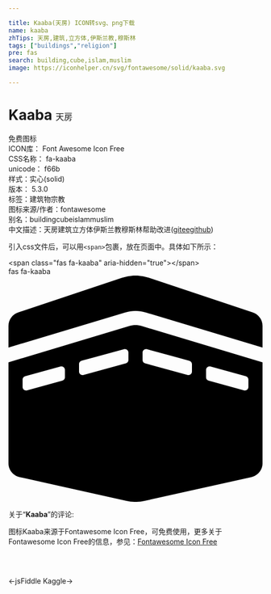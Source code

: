 ```yaml
---

title: Kaaba(天房) ICON转svg、png下载
name: kaaba
zhTips: 天房,建筑,立方体,伊斯兰教,穆斯林
tags: ["buildings","religion"]
pre: fas
search: building,cube,islam,muslim
image: https://iconhelper.cn/svg/fontawesome/solid/kaaba.svg

---
```


# Kaaba  <small style="font-size: 60%;font-weight: 100">天房</small>


<div class="detail-page">
<p>
<span><span class="badge-success badge">免费图标</span> </span>
<br/>
<span>
ICON库：
<span class="badge-secondary badge">Font Awesome Icon Free</span> 
</span>
<br/>
<span>
CSS名称：
<span class="badge-secondary badge">fa-kaaba</span> 
</span>
<br/>
<span>
unicode：
<span class="badge-secondary badge">f66b</span> 
<copy-btn content='f66b' btn-title=""></copy-btn>
<copy-btn :content='String.fromCodePoint(parseInt("f66b", 16))' btn-title="复制U"></copy-btn>
</span><br/><span>样式：<span class="badge-light badge">实心(solid)</span></span>
<br/>
<span>
版本：
<span class="badge-secondary badge">5.3.0</span> 
</span><br/><span>标签：<span class="badge-light badge"><router-link to="/tags/buildings.html">建筑物</router-link></span><span class="badge-light badge"><router-link to="/tags/religion.html">宗教</router-link></span></span>
<br/>
<span>图标来源/作者：<span class="badge-light badge">fontawesome</span></span> 
<br/>
<span>别名：<span class="badge-light badge">building</span><span class="badge-light badge">cube</span><span class="badge-light badge">islam</span><span class="badge-light badge">muslim</span></span><br/><span class="zh-detail">中文描述：<span class="badge-primary badge">天房</span><span class="badge-primary badge">建筑</span><span class="badge-primary badge">立方体</span><span class="badge-primary badge">伊斯兰教</span><span class="badge-primary badge">穆斯林</span><span class="help-link"><span>帮助改进</span>(<a href="https://gitee.com/liuwave/icon-helper/edit/master/json/fontawesome/solid/kaaba.json" target="_blank" rel="noopener noreferrer">gitee</a><a href="https://github.com/liuwave/icon-helper/edit/master/json/fontawesome/solid/kaaba.json" target="_blank" rel="noopener noreferrer">github</a></span>)</span><br/>
</p>
</div>
<div class="alert alert-dark">
  <i class="fas fa-kaaba fa-xs"></i>
  <i class="fas fa-kaaba fa-sm"></i>
  <i class="fas fa-kaaba fa-lg"></i>
  <i class="fas fa-kaaba fa-2x"></i>
  <i class="fas fa-kaaba fa-3x"></i>
  <i class="fas fa-kaaba fa-5x"></i>
  <i class="fas fa-kaaba fa-7x"></i>
</div>
<div>
  <p>引入css文件后，可以用<code>&lt;span&gt;</code>包裹，放在页面中。具体如下所示：    
  </p>
  <div class="alert alert-primary" style="font-size: 14px">
    &lt;span class="fas fa-kaaba" aria-hidden="true"&gt;&lt;/span&gt;
    <copy-btn content='<span class="fas fa-kaaba" aria-hidden="true"></span>'></copy-btn>
  </div>
  <div class="alert alert-secondary">
    <i class="fas fa-kaaba"
    style="font-size: 24px"
    aria-hidden="true"></i> fas fa-kaaba
    <copy-btn content="fas fa-kaaba" btn-title="复制图标名称"></copy-btn>
  </div>
</div>
<div id="svg" class="svg-wrap">
<svg xmlns="http://www.w3.org/2000/svg" viewBox="0 0 576 512"><path d="M554.12 83.51L318.36 4.93a95.962 95.962 0 0 0-60.71 0L21.88 83.51A32.006 32.006 0 0 0 0 113.87v49.01l265.02-79.51c15.03-4.5 30.92-4.5 45.98 0l265 79.51v-49.01c0-13.77-8.81-26-21.88-30.36zm-279.9 30.52L0 196.3v228.38c0 15 10.42 27.98 25.06 31.24l242.12 53.8a95.937 95.937 0 0 0 41.65 0l242.12-53.8c14.64-3.25 25.06-16.24 25.06-31.24V196.29l-274.2-82.26c-9.04-2.72-18.59-2.72-27.59 0zM128 230.11c0 3.61-2.41 6.77-5.89 7.72l-80 21.82C37.02 261.03 32 257.2 32 251.93v-16.58c0-3.61 2.41-6.77 5.89-7.72l80-21.82c5.09-1.39 10.11 2.44 10.11 7.72v16.58zm144-39.28c0 3.61-2.41 6.77-5.89 7.72l-96 26.18c-5.09 1.39-10.11-2.44-10.11-7.72v-16.58c0-3.61 2.41-6.77 5.89-7.72l96-26.18c5.09-1.39 10.11 2.44 10.11 7.72v16.58zm176 22.7c0-5.28 5.02-9.11 10.11-7.72l80 21.82c3.48.95 5.89 4.11 5.89 7.72v16.58c0 5.28-5.02 9.11-10.11 7.72l-80-21.82a7.997 7.997 0 0 1-5.89-7.72v-16.58zm-144-39.27c0-5.28 5.02-9.11 10.11-7.72l96 26.18c3.48.95 5.89 4.11 5.89 7.72v16.58c0 5.28-5.02 9.11-10.11 7.72l-96-26.18a7.997 7.997 0 0 1-5.89-7.72v-16.58z"/></svg>
</div>
<detail full-name='fa-kaaba'></detail>
<div class="icon-detail__container">
<p>关于“<b>Kaaba</b>”的评论:</p>
</div>
<Vssue title="关于“Kaaba”的评论" />    
<div><p>图标Kaaba来源于Fontawesome Icon Free，可免费使用，更多关于  Fontawesome Icon Free的信息，参见：<a target="_blank" href="https://iconhelper.cn/fontawesome.html">Fontawesome Icon Free</a>
</p></div>

<div style="padding:2rem 0 " class="page-nav"><p class="inner"><span class="prev">←<router-link to="/icon/brands/jsfiddle.html">jsFiddle</router-link></span> <span class="next"><router-link to="/icon/brands/kaggle.html">Kaggle</router-link>→</span></p></div>
